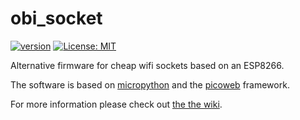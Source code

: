 # obi_socket


[![version](https://img.shields.io/badge/version-0.1.0-brightgreen.svg)](CHANGELOG.md) 
[![License: MIT](https://img.shields.io/badge/License-MIT-yellow.svg)](https://opensource.org/licenses/MIT)

Alternative firmware for cheap wifi sockets based on an ESP8266.

The software is based on [micropython](https://micropython.org/) and the [picoweb](https://github.com/pfalcon/picoweb) framework.

For more information please check out [the the wiki](https://github.com/mattzzw/obi_socket/wiki).
